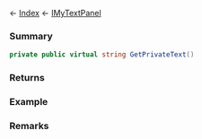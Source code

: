 ← [Index](Api-Index) ← [IMyTextPanel](Sandbox.ModAPI.Ingame.IMyTextPanel)

### Summary

```csharp
private public virtual string GetPrivateText()
```

### Returns

### Example

### Remarks

